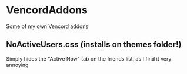 # VencordAddons
Some of my own Vencord addons

## NoActiveUsers.css (installs on themes folder!)
Simply hides the "Active Now" tab on the friends list, as I find it very annoying

